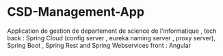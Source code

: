 # CSD-Management-App
Application de gestion de departement de science de l'informatique ,
tech 
  back : Spring Cloud (config server , eureka naming server , proxy server), Spring Boot , Spring Rest and Spring Webservices 
  front : Angular 
